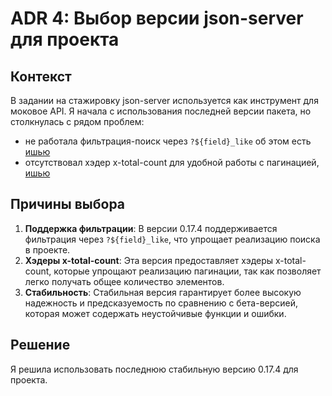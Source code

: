 # ADR 4: Выбор версии json-server для проекта

## Контекст

В задании на стажировку json-server используется как инструмент для моковое API.
Я начала с использования последней версии пакета, но столкнулась с рядом проблем:

- не работала фильтрация-поиск через `?${field}_like` об этом
  есть [ишью](https://github.com/typicode/json-server/issues/1550)
- отсутствовал хэдер x-total-count для удобной работы с
  пагинацией, [ишью](https://github.com/typicode/json-server/issues/1276)

## Причины выбора

1. **Поддержка фильтрации**: В версии 0.17.4 поддерживается фильтрация через `?${field}_like`,
   что упрощает реализацию поиска в проекте.
2. **Хэдеры x-total-count**: Эта версия предоставляет хэдеры x-total-count, которые упрощают реализацию пагинации,
   так как позволяет легко получать общее количество элементов.
3. **Стабильность**: Стабильная версия гарантирует более высокую надежность и предсказуемость по сравнению с
   бета-версией,
   которая может содержать неустойчивые функции и ошибки.

## Решение

Я решила использовать последнюю стабильную версию 0.17.4 для проекта.